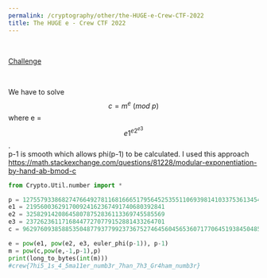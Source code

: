 ```yaml
---
permalink: /cryptography/other/the-HUGE-e-Crew-CTF-2022
title: The HUGE e - Crew CTF 2022
---
```


<br>

[Challenge](https://github.com/Connor-McCartney/CTF_Files/tree/main/2022/CrewCTF/the-HUGE-e)

<br>

We have to solve $$c = m^e \ (mod \ p)$$ where e = $$e1^{e2^{e3}}$$. <br>
p-1 is smooth which allows phi(p-1) to be calculated. 
I used this approach <https://math.stackexchange.com/questions/81228/modular-exponentiation-by-hand-ab-bmod-c>

```python
from Crypto.Util.number import *

p = 127557933868274766492781168166651795645253551106939814103375361345423596703884421796150924794852741931334746816404778765897684777811408386179315837751682393250322682273488477810275794941270780027115435485813413822503016999058941190903932883823
e1 = 219560036291700924162367491740680392841
e2 = 325829142086458078752836113369745585569
e3 = 237262361171684477270779152881433264701
c = 962976093858853504877937799237367527464560456536071770645193845048591657714868645727169308285896910567283470660044952959089092802768837038911347652160892917850466319249036343642773207046774240176141525105555149800395040339351956120433647613

e = pow(e1, pow(e2, e3, euler_phi(p-1)), p-1)
m = pow(c,pow(e,-1,p-1),p)
print(long_to_bytes(int(m)))
#crew{7hi5_1s_4_5ma11er_numb3r_7han_7h3_Gr4ham_numb3r}
```


